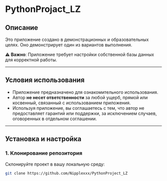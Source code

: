 # PythonProjact_LZ

## Описание
Это приложение создано в демонстрационных и образовательных целях. Оно демонстрирует один из вариантов выполнения.

⚠️ **Важно**: Приложение требует настройки собственной базы данных для корректной работы.

---

## Условия использования
- Приложение предназначено для ознакомительного использования.
- Автор **не несет ответственности** за любой ущерб, прямой или косвенный, связанный с использованием приложения.
- Используя приложение, вы соглашаетесь с тем, что автор не предоставляет гарантий или поддержки, за исключением случаев, оговоренных в отдельном соглашении.

---

## Установка и настройка

### 1. Клонирование репозитория
Склонируйте проект в вашу локальную среду:
```bash
git clone https://github.com/Nipplexxx/PythonProject_LZ
